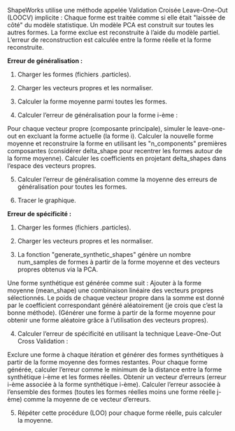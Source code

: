 ShapeWorks utilise une méthode appelée Validation Croisée Leave-One-Out (LOOCV) implicite :
Chaque forme est traitée comme si elle était "laissée de côté" du modèle statistique.
Un modèle PCA est construit sur toutes les autres formes.
La forme exclue est reconstruite à l’aide du modèle partiel.
L’erreur de reconstruction est calculée entre la forme réelle et la forme reconstruite.

**Erreur de généralisation :**

1) Charger les formes (fichiers .particles).

2) Charger les vecteurs propres et les normaliser.

3) Calculer la forme moyenne parmi toutes les formes.

4) Calculer l’erreur de généralisation pour la forme i-ème :

Pour chaque vecteur propre (composante principale), simuler le leave-one-out en excluant la forme actuelle (la forme i).
Calculer la nouvelle forme moyenne et reconstruire la forme en utilisant les "n_components" premières composantes (considérer delta_shape pour recentrer les formes autour de la forme moyenne).
Calculer les coefficients en projetant delta_shapes dans l’espace des vecteurs propres.

5) Calculer l’erreur de généralisation comme la moyenne des erreurs de généralisation pour toutes les formes.

6) Tracer le graphique.

**Erreur de spécificité :**

1) Charger les formes (fichiers .particles).

2) Charger les vecteurs propres et les normaliser.

3) La fonction "generate_synthetic_shapes" génère un nombre num_samples de formes à partir de la forme moyenne et des vecteurs propres obtenus via la PCA.

Une forme synthétique est générée comme suit :
Ajouter à la forme moyenne (mean_shape) une combinaison linéaire des vecteurs propres sélectionnés.
Le poids de chaque vecteur propre dans la somme est donné par le coefficient correspondant généré aléatoirement (je crois que c’est la bonne méthode).
(Générer une forme à partir de la forme moyenne pour obtenir une forme aléatoire grâce à l’utilisation des vecteurs propres).

4) Calculer l’erreur de spécificité en utilisant la technique Leave-One-Out Cross Validation :

Exclure une forme à chaque itération et générer des formes synthétiques à partir de la forme moyenne des formes restantes.
Pour chaque forme générée, calculer l’erreur comme le minimum de la distance entre la forme synthétique i-ème et les formes réelles.
Obtenir un vecteur d’erreurs (erreur i-ème associée à la forme synthétique i-ème).
Calculer l’erreur associée à l’ensemble des formes (toutes les formes réelles moins une forme réelle j-ème) comme la moyenne de ce vecteur d’erreurs.

5) Répéter cette procédure (LOO) pour chaque forme réelle, puis calculer la moyenne.